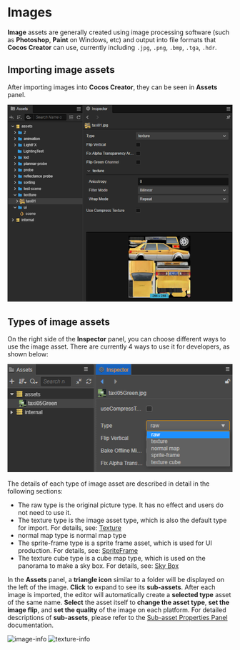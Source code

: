 # Images

__Image__ assets are generally created using image processing software (such as __Photoshop__, __Paint__ on Windows, etc) and output into file formats that __Cocos Creator__ can use, currently including `.jpg`, `.png`, `.bmp`, `.tga`, `.hdr`.

## Importing image assets

After importing images into __Cocos Creator__, they can be seen in **Assets** panel.

![imported](texture/imported.png)

## Types of image assets

On the right side of the **Inspector** panel, you can choose different ways to use the image asset. There are currently 4 ways to use it for developers, as shown below:

![type-change](texture/type-change.png)

The details of each type of image asset are described in detail in the following sections:

- The raw type is the original picture type. It has no effect and users do not need to use it.
- The texture type is the image asset type, which is also the default type for import. For details, see: [Texture](texture.md)
- normal map type is normal map type
- The sprite-frame type is a sprite frame asset, which is used for UI production. For details, see: [SpriteFrame](sprite-frame.md)
- The texture cube type is a cube map type, which is used on the panorama to make a sky box. For details, see: [Sky Box](../concepts/scene/skybox.md#Modifytheenvironmentmapoftheskybox)

In the **Assets** panel, a __triangle icon__ similar to a folder will be displayed on the left of the image. __Click__ to expand to see its __sub-assets__. After each image is imported, the editor will automatically create a **selected type** asset of the same name. __Select__ the asset itself to __change the asset type__, __set the image flip__, and __set the quality__ of the image on each platform. For detailed descriptions of __sub-assets__, please refer to the [Sub-asset Properties Panel](texture.md#Sub-AssetTexture2D'sPropertyPanel) documentation.

![image-info](texture/image-info.png)
![texture-info](texture/texture-info.png)
